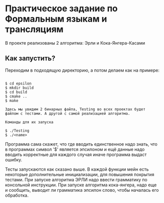 # Практическое задание по Формальным языкам и трансляциям


В проекте реализованы 2 алгоритма: Эрли и Кока-Янгера-Касами

## Как запустить?

Переходим в подходящую директорию, а потом делаем как на примере:

```

$ cd epsilon
$ mkdir build
$ cd build
$ cmake ..
$ make

Здесь мы увидим 2 бинарных файла, Testing во всех проектах будет файлом с тестами. А другой с самой реализацией алгоритма.

Команды для их запуска

$ ./Testing
$ ./<name>
```

Программа сама скажет, что где вводить единственное надо знать, что в программах символ '$' является эпсилоном и ещё данные надо вводить корректные для каждого случая иначе программа выдаст ошибку.

Тесты запускаются как сказано выше. В каждой функции мейн есть некоторые дополнительные инициализации, для повышения покрытия тестами.
При запуске алгоритма ЭРЛИ надо ввести грамматику по консольной инструкции. При запуске алгоритма кока-янгера, надо еще и сообщить, выводит ли грамматика эпсилон слово, чтобы началась его обработка.
